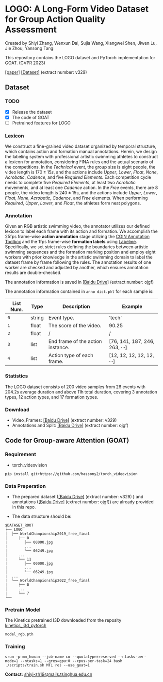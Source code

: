 # LOGO: A Long-Form Video Dataset for Group Action Quality Assessment

Created by Shiyi Zhang, Wenxun Dai, Sujia Wang, Xiangwei Shen, Jiwen Lu, Jie Zhou, Yansong Tang

This repository contains the LOGO dataset and PyTorch implementation for GOAT. (CVPR 2023)

[[paper]](https://openaccess.thecvf.com/content/CVPR2023/papers/Zhang_LOGO_A_Long-Form_Video_Dataset_for_Group_Action_Quality_Assessment_CVPR_2023_paper.pdf) [[Dataset]](https://pan.baidu.com/s/1GNi_ZcbSq6oi2SEX_iuFwA?pwd=v329) (extract number: v329) 

## Dataset

### TODO

- [x] Release the dataset
- [x] The code of GOAT
- [ ] Pretrained features for LOGO

### Lexicon

We construct a fine-grained video dataset organized by temporal structure, which contains action and formation manual annotations. Herein, we design the labeling system with professional artistic swimming athletes to construct a lexicon for annotation, considering FINA rules and the actual scenario of the competitions. In the *Technical* event, the group size is eight people, the video length is $170±15s$, and the actions include *Upper*, *Lower*, *Float*, *None*, *Acrobatic*, *Cadence*, and five *Required Elements*. Each competition cycle needs to complete five *Required Elements*, at least two *Acrobatic* movements, and at least one *Cadence* action. In the *Free* events, there are 8 people, the video length is $240±15s$, and the actions include *Upper*, *Lower*, *Float*, *None*, *Acrobatic*, *Cadence*, and *Free* elements. When performing *Required*, *Upper*, *Lower*, and *Float*, the athletes form neat polygons.

### Annotation

Given an RGB artistic swimming video, the annotator utilizes our defined lexicon to label each frame with its action and formation. We accomplish the 25fps frame-wise **action annotation** stage utilizing the [COIN Annotation Toolbox](https://github.com/coin-dataset/annotation-tool) and the 1fps frame-wise **formation labels** using [Labelme](https://github.com/wkentaro/labelme). Specifically, we set strict rules defining the boundaries between artistic swimming sequences and the formation marking position and employ eight workers with prior knowledge in the artistic swimming domain to label the dataset frame by frame following the rules. The annotation results of one worker are checked and adjusted by another, which ensures annotation results are double-checked. 

The annotation information is saved in [[Baidu Drive]](https://pan.baidu.com/s/1UwlGzCeq_UjY0GbOnaHXxw?pwd=ojgf) (extract number: ojgf)

The annotation information contained in `anno dict.pkl` for each sample is:

| List Num. | Type   | Description                       | Example                       |
| --------- | ------ | --------------------------------- | ----------------------------- |
| `0`       | string | Event type.                       | 'tech'                        |
| `1`       | float  | The score of the video.           | 90.25                         |
| `2`       | float  | /                                 | /                             |
| `3`       | list   | End frame of the action instance. | [76, 141, 187, 246, 263, ···] |
| `4`       | list   | Action type of each frame.        | [12, 12, 12, 12, 12, ···]     |

### Statistics

The LOGO dataset consists of 200 video samples from 26 events with 204.2s average duration and above 11h total duration, covering 3 annotation types, 12 action types, and 17 formation types.

### Download

- Video_Frames:  [[Baidu Drive]](https://pan.baidu.com/s/1GNi_ZcbSq6oi2SEX_iuFwA?pwd=v329) (extract number: v329) 
- Annotations and Split: [[Baidu Drive]](https://pan.baidu.com/s/1UwlGzCeq_UjY0GbOnaHXxw?pwd=ojgf) (extract number: ojgf)

## Code for Group-aware Attention (GOAT)

### Requirement

- torch_videovision

```
pip install git+https://github.com/hassony2/torch_videovision
```

### Data Preperation

- The prepared dataset ([[Baidu Drive]](https://pan.baidu.com/s/1GNi_ZcbSq6oi2SEX_iuFwA?pwd=v329) (extract number: v329) ) and annotations ([[Baidu Drive]](https://pan.baidu.com/s/1UwlGzCeq_UjY0GbOnaHXxw?pwd=ojgf) (extract number: ojgf)) are already provided in this repo. 

- The data structure should be:

```
$DATASET_ROOT
├── LOGO
|  ├── WorldChampionship2019_free_final
|     ├── 0
|        ├── 00000.jpg
|        ...
|        └── 06249.jpg
|     ...
|     └── 11
|        ├── 00000.jpg
|        ...
|        └── 06249.jpg
|  ...
|  └── WorldChampionship2022_free_final
|     ├── 0
|     ...
|     └── 7 
└──
```

### Pretrain Model

The Kinetics pretrained I3D downloaded from the reposity [kinetics_i3d_pytorch](https://github.com/hassony2/kinetics_i3d_pytorch/blob/master/model/model_rgb.pth)

```
model_rgb.pth
```

### Training

```
srun -p mm_human --job-name co --quotatype=reserved --ntasks-per-node=1 --ntasks=1 --gres=gpu:0 --cpus-per-task=24 bash ./scripts/train.sh MTL res --use_goat=1 
```

**Contact:** [shiyi-zh19@mails.tsinghua.edu.cn](mailto:shiyi-zh19@mails.tsinghua.edu.cn)
